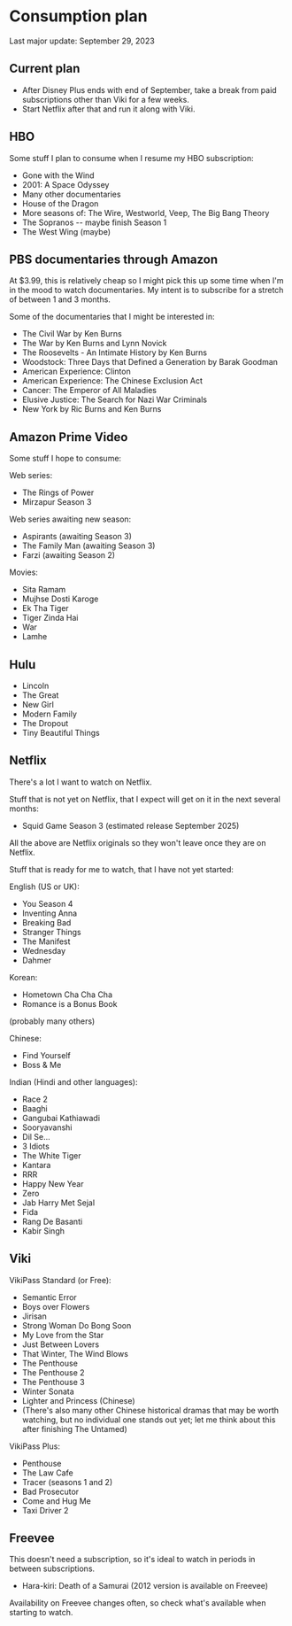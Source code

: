 # Consumption plan

Last major update: September 29, 2023

## Current plan

* After Disney Plus ends with end of September, take a break from paid
  subscriptions other than Viki for a few weeks.
* Start Netflix after that and run it along with Viki.

## HBO

Some stuff I plan to consume when I resume my HBO subscription:

* Gone with the Wind
* 2001: A Space Odyssey
* Many other documentaries
* House of the Dragon
* More seasons of: The Wire, Westworld, Veep, The Big Bang Theory
* The Sopranos -- maybe finish Season 1
* The West Wing (maybe)

## PBS documentaries through Amazon

At $3.99, this is relatively cheap so I might pick this up some time
when I'm in the mood to watch documentaries. My intent is to subscribe
for a stretch of between 1 and 3 months.

Some of the documentaries that I might be interested in:

* The Civil War by Ken Burns
* The War by Ken Burns and Lynn Novick
* The Roosevelts - An Intimate History by Ken Burns
* Woodstock: Three Days that Defined a Generation by Barak Goodman
* American Experience: Clinton
* American Experience: The Chinese Exclusion Act
* Cancer: The Emperor of All Maladies
* Elusive Justice: The Search for Nazi War Criminals
* New York by Ric Burns and Ken Burns

## Amazon Prime Video

Some stuff I hope to consume:

Web series:

* The Rings of Power
* Mirzapur Season 3

Web series awaiting new season:

* Aspirants (awaiting Season 3)
* The Family Man (awaiting Season 3)
* Farzi (awaiting Season 2)

Movies:

* Sita Ramam
* Mujhse Dosti Karoge
* Ek Tha Tiger
* Tiger Zinda Hai
* War
* Lamhe

## Hulu

* Lincoln
* The Great
* New Girl
* Modern Family
* The Dropout
* Tiny Beautiful Things

## Netflix

There's a lot I want to watch on Netflix.

Stuff that is not yet on Netflix, that I expect will get on it in the next several months:

* Squid Game Season 3 (estimated release September 2025)

All the above are Netflix originals so they won't leave once they are
on Netflix.

Stuff that is ready for me to watch, that I have not yet started:

English (US or UK):

* You Season 4
* Inventing Anna
* Breaking Bad
* Stranger Things
* The Manifest
* Wednesday
* Dahmer

Korean:

* Hometown Cha Cha Cha
* Romance is a Bonus Book

(probably many others)

Chinese:

* Find Yourself
* Boss & Me

Indian (Hindi and other languages):

* Race 2
* Baaghi
* Gangubai Kathiawadi
* Sooryavanshi
* Dil Se...
* 3 Idiots
* The White Tiger
* Kantara
* RRR
* Happy New Year
* Zero
* Jab Harry Met Sejal
* Fida
* Rang De Basanti
* Kabir Singh

## Viki

VikiPass Standard (or Free):

* Semantic Error
* Boys over Flowers
* Jirisan
* Strong Woman Do Bong Soon
* My Love from the Star
* Just Between Lovers
* That Winter, The Wind Blows
* The Penthouse
* The Penthouse 2
* The Penthouse 3
* Winter Sonata
* Lighter and Princess (Chinese)
* (There's also many other Chinese historical dramas that may be worth
  watching, but no individual one stands out yet; let me think about
  this after finishing The Untamed)

VikiPass Plus:

* Penthouse
* The Law Cafe
* Tracer (seasons 1 and 2)
* Bad Prosecutor
* Come and Hug Me
* Taxi Driver 2

## Freevee

This doesn't need a subscription, so it's ideal to watch in periods in
between subscriptions.

* Hara-kiri: Death of a Samurai (2012 version is available on Freevee)

Availability on Freevee changes often, so check what's available when
starting to watch.
